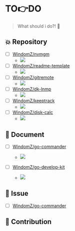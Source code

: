 # TO:point_right:DO

> What should i do?! :pushpin:

## :collision: Repository

- [ ] [WindomZ/nvmgm](https://github.com/WindomZ/nvmgm)
  - ![](https://img.shields.io/badge/Progress-10%25-orange.svg)
- [ ] [WindomZ/readme-template](https://github.com/WindomZ/readme-template)
  - ![](https://img.shields.io/badge/Progress-50%25-blue.svg)
- [ ] [WindomZ/gitremote](https://github.com/WindomZ/gitremote)
  - ![](https://img.shields.io/badge/Progress-0%25-orange.svg)
- [ ] [WindomZ/dk-lnmp](https://github.com/WindomZ/dk-lnmp)
  - ![](https://img.shields.io/badge/Progress-50%25-blue.svg)
- [ ] [WindomZ/keeptrack](https://github.com/WindomZ/keeptrack)
  - ![](https://img.shields.io/badge/Progress-0%25-orange.svg)
- [ ] [WindomZ/disk-calc](https://github.com/WindomZ/disk-calc)
  - ![](https://img.shields.io/badge/Progress-100%25-green.svg)

## :page_with_curl: Document

- [ ] [WindomZ/go-commander](https://github.com/WindomZ/go-commander)
  - ![](https://img.shields.io/badge/Progress-20%25-orange.svg)

- [ ] [WindomZ/go-develop-kit](https://github.com/WindomZ/go-develop-kit)
  - ![](https://img.shields.io/badge/Progress-30%25-yellow.svg)

## :pill: Issue

- [ ] [WindomZ/go-commander](https://github.com/WindomZ/user-agent-string)

## :nut_and_bolt: Contribution

